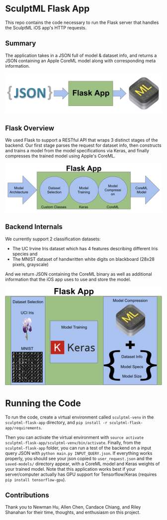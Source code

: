 # SculptML Flask App

This repo contains the code necessary to run the Flask server that handles the SculptML iOS app's HTTP requests.

## Summary
The application takes in a JSON full of model & dataset info, and returns a JSON containing an Apple CoreML model along with corresponding meta information. 

![FlaskSummary.png](FlaskSummary.png)

## Flask Overview

We used Flask to support a RESTful API that wraps 3 distinct stages of the backend. Our first stage parses the request for dataset info, then constructs and trains a model from the model specifications via Keras, and finally compresses the trained model using Apple's CoreML.

![FlaskOverview](FlaskOverview.png)

## Backend Internals

We currently support 2 classification datasets: 
* The UC Irvine Iris dataset which has 4 features describing different Iris species and 
* The MNIST dataset of handwritten white digits on blackboard (28x28 pixels, grayscale)

And we return JSON containing the CoreML binary as well as additional information that the iOS app uses to use and store the model.

![Specifics](FlaskInternals.png)

# Running the Code
To run the code, create a virtual environment called `sculptml-venv` in the `sculptml-flask-app` directory, and `pip install -r sculptml-flask-app/requirements`. 

Then you can activate the virtual environment with `source activate sculptml-flask-app/sculptml-venv/bin/activate`. Finally, from the `sculptml-flask-app` folder, you can run a test of the backend on a input query JSON with `python main.py INPUT_QUERY.json`. If everything works properly, you should see your json copied to `user_request.json` and the `saved-models/` directory appear, with a CoreML model and Keras weights of your trained model. Note that this application works best if your server/computer actually has GPU support for Tensorflow/Keras (requires `pip install tensorflow-gpu`).


## Contributions

Thank you to Newman Hu, Allen Chen, Candace Chiang, and Riley Shanahan for their time, thoughts, and enthusiasm on this project.
